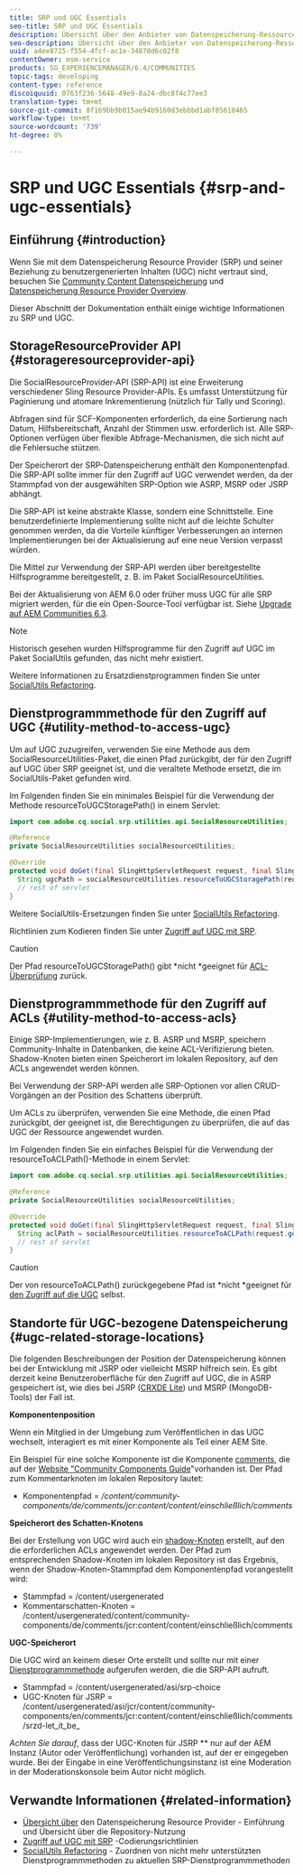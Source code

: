 ```yaml
---
title: SRP und UGC Essentials
seo-title: SRP und UGC Essentials
description: Übersicht über den Anbieter von Datenspeicherung-Ressourcen und die vom Benutzer erstellten Inhalte
seo-description: Übersicht über den Anbieter von Datenspeicherung-Ressourcen und die vom Benutzer erstellten Inhalte
uuid: a4ee8725-f554-4fcf-ac1e-34878d6c02f8
contentOwner: msm-service
products: SG_EXPERIENCEMANAGER/6.4/COMMUNITIES
topic-tags: developing
content-type: reference
discoiquuid: 0763f236-5648-49e9-8a24-dbc8f4c77ee3
translation-type: tm+mt
source-git-commit: 8f169bb9b015ae94b9160d3ebbbd1abf85610465
workflow-type: tm+mt
source-wordcount: '739'
ht-degree: 0%

---
```



# SRP und UGC Essentials {#srp-and-ugc-essentials}

## Einführung {#introduction}

Wenn Sie mit dem Datenspeicherung Resource Provider (SRP) und seiner Beziehung zu benutzergenerierten Inhalten (UGC) nicht vertraut sind, besuchen Sie [Community Content Datenspeicherung](working-with-srp.md) und [Datenspeicherung Resource Provider Overview](srp.md).

Dieser Abschnitt der Dokumentation enthält einige wichtige Informationen zu SRP und UGC.

## StorageResourceProvider API {#storageresourceprovider-api}

Die SocialResourceProvider-API (SRP-API) ist eine Erweiterung verschiedener Sling Resource Provider-APIs. Es umfasst Unterstützung für Paginierung und atomare Inkrementierung (nützlich für Tally und Scoring).

Abfragen sind für SCF-Komponenten erforderlich, da eine Sortierung nach Datum, Hilfsbereitschaft, Anzahl der Stimmen usw. erforderlich ist. Alle SRP-Optionen verfügen über flexible Abfrage-Mechanismen, die sich nicht auf die Fehlersuche stützen.

Der Speicherort der SRP-Datenspeicherung enthält den Komponentenpfad. Die SRP-API sollte immer für den Zugriff auf UGC verwendet werden, da der Stammpfad von der ausgewählten SRP-Option wie ASRP, MSRP oder JSRP abhängt.

Die SRP-API ist keine abstrakte Klasse, sondern eine Schnittstelle. Eine benutzerdefinierte Implementierung sollte nicht auf die leichte Schulter genommen werden, da die Vorteile künftiger Verbesserungen an internen Implementierungen bei der Aktualisierung auf eine neue Version verpasst würden.

Die Mittel zur Verwendung der SRP-API werden über bereitgestellte Hilfsprogramme bereitgestellt, z. B. im Paket SocialResourceUtilities.

Bei der Aktualisierung von AEM 6.0 oder früher muss UGC für alle SRP migriert werden, für die ein Open-Source-Tool verfügbar ist. Siehe [Upgrade auf AEM Communities 6.3](upgrade.md).

>[!NOTE]
>
>Historisch gesehen wurden Hilfsprogramme für den Zugriff auf UGC im Paket SocialUtils gefunden, das nicht mehr existiert.
>
>Weitere Informationen zu Ersatzdienstprogrammen finden Sie unter [SocialUtils Refactoring](socialutils.md).

## Dienstprogrammmethode für den Zugriff auf UGC {#utility-method-to-access-ugc}

Um auf UGC zuzugreifen, verwenden Sie eine Methode aus dem SocialResourceUtilities-Paket, die einen Pfad zurückgibt, der für den Zugriff auf UGC über SRP geeignet ist, und die veraltete Methode ersetzt, die im SocialUtils-Paket gefunden wird.

Im Folgenden finden Sie ein minimales Beispiel für die Verwendung der Methode resourceToUGCStoragePath() in einem Servlet:

```java
import com.adobe.cq.social.srp.utilities.api.SocialResourceUtilities;

@Reference
private SocialResourceUtilities socialResourceUtilities;

@Override
protected void doGet(final SlingHttpServletRequest request, final SlingHttpServletResponse response) throws ServletException, IOException {
  String ugcPath = socialResourceUtilities.resourceToUGCStoragePath(request.getResource());
  // rest of servlet
}
```

Weitere SocialUtils-Ersetzungen finden Sie unter [SocialUtils Refactoring](socialutils.md).

Richtlinien zum Kodieren finden Sie unter [Zugriff auf UGC mit SRP](accessing-ugc-with-srp.md).

>[!CAUTION]
>
>Der Pfad resourceToUGCStoragePath() gibt *nicht *geeignet für [ACL-Überprüfung](srp.md#for-access-control-acls) zurück.

## Dienstprogrammmethode für den Zugriff auf ACLs {#utility-method-to-access-acls}

Einige SRP-Implementierungen, wie z. B. ASRP und MSRP, speichern Community-Inhalte in Datenbanken, die keine ACL-Verifizierung bieten. Shadow-Knoten bieten einen Speicherort im lokalen Repository, auf den ACLs angewendet werden können.

Bei Verwendung der SRP-API werden alle SRP-Optionen vor allen CRUD-Vorgängen an der Position des Schattens überprüft.

Um ACLs zu überprüfen, verwenden Sie eine Methode, die einen Pfad zurückgibt, der geeignet ist, die Berechtigungen zu überprüfen, die auf das UGC der Ressource angewendet wurden.

Im Folgenden finden Sie ein einfaches Beispiel für die Verwendung der resourceToACLPath()-Methode in einem Servlet:

```java
import com.adobe.cq.social.srp.utilities.api.SocialResourceUtilities;

@Reference
private SocialResourceUtilities socialResourceUtilities;

@Override
protected void doGet(final SlingHttpServletRequest request, final SlingHttpServletResponse response) throws ServletException, IOException {
  String aclPath = socialResourceUtilities.resourceToACLPath(request.getResource());
  // rest of servlet
}
```

>[!CAUTION]
>
>Der von resourceToACLPath() zurückgegebene Pfad ist *nicht *geeignet für [den Zugriff auf die UGC](#utility-method-to-access-acls) selbst.

## Standorte für UGC-bezogene Datenspeicherung {#ugc-related-storage-locations}

Die folgenden Beschreibungen der Position der Datenspeicherung können bei der Entwicklung mit JSRP oder vielleicht MSRP hilfreich sein. Es gibt derzeit keine Benutzeroberfläche für den Zugriff auf UGC, die in ASRP gespeichert ist, wie dies bei JSRP ([CRXDE Lite](../../help/sites-developing/developing-with-crxde-lite.md)) und MSRP (MongoDB-Tools) der Fall ist.

**Komponentenposition**

Wenn ein Mitglied in der Umgebung zum Veröffentlichen in das UGC wechselt, interagiert es mit einer Komponente als Teil einer AEM Site.

Ein Beispiel für eine solche Komponente ist die Komponente [comments](http://localhost:4502/content/community-components/en/comments.html), die auf der [Website &quot;Community Components Guide](components-guide.md)&quot;vorhanden ist. Der Pfad zum Kommentarknoten im lokalen Repository lautet:

* Komponentenpfad = */content/community-components/de/comments/jcr:content/content/einschließlich/comments*

**Speicherort des Schatten-Knotens**

Bei der Erstellung von UGC wird auch ein [shadow-Knoten](srp.md#about-shadow-nodes-in-jcr) erstellt, auf den die erforderlichen ACLs angewendet werden. Der Pfad zum entsprechenden Shadow-Knoten im lokalen Repository ist das Ergebnis, wenn der Shadow-Knoten-Stammpfad dem Komponentenpfad vorangestellt wird:

* Stammpfad = /content/usergenerated
* Kommentarschatten-Knoten = /content/usergenerated/content/community-components/de/comments/jcr:content/content/einschließlich/comments

**UGC-Speicherort**

Die UGC wird an keinem dieser Orte erstellt und sollte nur mit einer [Dienstprogrammmethode](#utility-method-to-access-ugc) aufgerufen werden, die die SRP-API aufruft.

* Stammpfad = /content/usergenerated/asi/srp-choice
* UGC-Knoten für JSRP = /content/usergenerated/asi/jcr/content/community-components/en/comments/jcr:content/content/einschließlich/comments/srzd-let_it_be_

*Achten Sie darauf*, dass der UGC-Knoten für JSRP  ** nur auf der AEM Instanz (Autor oder Veröffentlichung) vorhanden ist, auf der er eingegeben wurde. Bei der Eingabe in eine Veröffentlichungsinstanz ist eine Moderation in der Moderationskonsole beim Autor nicht möglich.

## Verwandte Informationen {#related-information}

* [Übersicht über](srp.md)  den Datenspeicherung Resource Provider - Einführung und Übersicht über die Repository-Nutzung
* [Zugriff auf UGC mit SRP](accessing-ugc-with-srp.md) -Codierungsrichtlinien
* [SocialUtils Refactoring](socialutils.md)  - Zuordnen von nicht mehr unterstützten Dienstprogrammmethoden zu aktuellen SRP-Dienstprogrammmethoden

